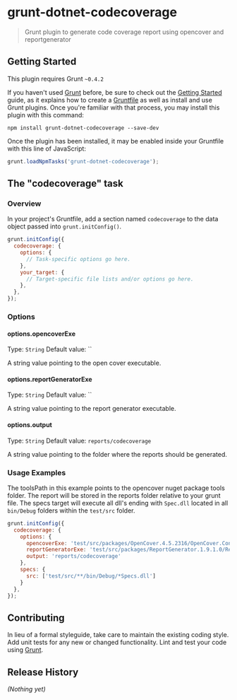 # grunt-dotnet-codecoverage

> Grunt plugin to generate code coverage report using opencover and reportgenerator

## Getting Started
This plugin requires Grunt `~0.4.2`

If you haven't used [Grunt](http://gruntjs.com/) before, be sure to check out the [Getting Started](http://gruntjs.com/getting-started) guide, as it explains how to create a [Gruntfile](http://gruntjs.com/sample-gruntfile) as well as install and use Grunt plugins. Once you're familiar with that process, you may install this plugin with this command:

```shell
npm install grunt-dotnet-codecoverage --save-dev
```

Once the plugin has been installed, it may be enabled inside your Gruntfile with this line of JavaScript:

```js
grunt.loadNpmTasks('grunt-dotnet-codecoverage');
```

## The "codecoverage" task

### Overview
In your project's Gruntfile, add a section named `codecoverage` to the data object passed into `grunt.initConfig()`.

```js
grunt.initConfig({
  codecoverage: {
    options: {
      // Task-specific options go here.
    },
    your_target: {
      // Target-specific file lists and/or options go here.
    },
  },
});
```

### Options

#### options.opencoverExe
Type: `String`
Default value: ``

A string value pointing to the open cover executable.

#### options.reportGeneratorExe
Type: `String`
Default value: ``

A string value pointing to the report generator executable.

#### options.output
Type: `String`
Default value: `reports/codecoverage`

A string value pointing to the folder where the reports should be generated.

### Usage Examples

The toolsPath in this example points to the opencover nuget package tools folder. The report will be stored in the reports folder relative to your grunt file. The specs target will execute all dll's ending with `Spec.dll` located in all `bin/Debug` folders within the `test/src` folder. 

```js
grunt.initConfig({
  codecoverage: {
    options: {
      opencoverExe: 'test/src/packages/OpenCover.4.5.2316/OpenCover.Console.exe',
      reportGeneratorExe: 'test/src/packages/ReportGenerator.1.9.1.0/ReportGenerator.exe',
      output: 'reports/codecoverage'
    },
    specs: {
      src: ['test/src/**/bin/Debug/*Specs.dll']
    }
  },
});
```

## Contributing
In lieu of a formal styleguide, take care to maintain the existing coding style. Add unit tests for any new or changed functionality. Lint and test your code using [Grunt](http://gruntjs.com/).

## Release History
_(Nothing yet)_
